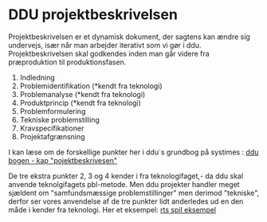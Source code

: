 # DDU projektbeskrivelsen 

Projektbeskrivelsen er et dynamisk dokument, der sagtens kan ændre sig undervejs, især når man arbejder iterativt som vi gør i ddu.
Projektbeskrivelsen skal godkendes inden man går videre fra præproduktion til produktionsfasen.

1. Indledning
2. Problemidentifikation (*kendt fra teknologi)
3. Problemanalyse (*kendt fra teknologi)
4. Produktprincip (*kendt fra teknologi)
5. Problemformulering
6. Tekniske problemstilling
7. Kravspecifikationer
8. Projektafgrænsning

I kan læse om de forskellige punkter her i ddu´s grundbog på systimes : 
[ddu bogen - kap "pojektbeskrivesen"](https://ddu.systime.dk/?id=224)

De tre ekstra punkter 2, 3 og 4 kender i fra teknologifaget,- da ddu skal anvende teknolgifagets pbl-metode.
Men ddu projekter handler meget sjældent om "samfundsmæssige problemstillinger" men derimod "tekniske", derfor ser vores anvendelse af de tre punkter lidt anderledes ud en den måde i kender fra teknologi. Her et eksempel: [rts spil eksempel](rts-spil-eksempel.md)

